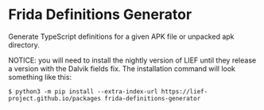 Frida Definitions Generator
===========================

Generate TypeScript definitions for a given APK file or unpacked apk directory.

NOTICE: you will need to install the nightly version of LIEF until they release
a version with the Dalvik fields fix. The installation command will look
something like this:

    $ python3 -m pip install --extra-index-url https://lief-project.github.io/packages frida-definitions-generator

